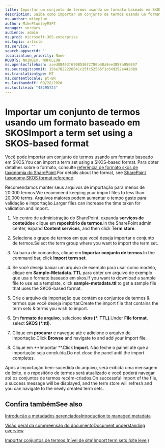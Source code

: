 ```yaml
---
title: Importar um conjunto de termos usando um formato baseado em SKOS
description: Saiba como importar um conjunto de termos usando um formato baseado em SKOS
ms.author: mikeplum
author: MikePlumleyMSFT
manager: serdars
audience: admin
ms.prod: microsoft-365-enterprise
ms.topic: article
ms.service: ''
search.appverid: ''
localization_priority: None
ROBOTS: NOINDEX, NOFOLLOW
ms.openlocfilehash: aaed88463f690853672780b48a8ee3857a956847
ms.sourcegitcommit: 15be7822220041c25fc52565f1c64d252e442d89
ms.translationtype: MT
ms.contentlocale: pt-BR
ms.lasthandoff: 09/28/2020
ms.locfileid: "48295724"
---
```

# <a name="import-a-term-set-using-a-skos-based-format"></a><span data-ttu-id="309d8-103">Importar um conjunto de termos usando um formato baseado em SKOS</span><span class="sxs-lookup"><span data-stu-id="309d8-103">Import a term set using a SKOS-based format</span></span>

<span data-ttu-id="309d8-104">Você pode importar um conjunto de termos usando um formato baseado em SKOS.</span><span class="sxs-lookup"><span data-stu-id="309d8-104">You can import a term set using a SKOS-based format.</span></span> <span data-ttu-id="309d8-105">Para obter detalhes sobre o formato, consulte [referência de formato skos de taxonomia do SharePoint](skos-format-reference.md).</span><span class="sxs-lookup"><span data-stu-id="309d8-105">For details about the format, see [SharePoint taxonomy SKOS format reference](skos-format-reference.md).</span></span>

<span data-ttu-id="309d8-106">Recomendamos manter seus arquivos de importação para menos de 20.000 termos.</span><span class="sxs-lookup"><span data-stu-id="309d8-106">We recommend keeping your import files to less than 20,000 terms.</span></span> <span data-ttu-id="309d8-107">Arquivos maiores podem aumentar o tempo gasto para validação e importação.</span><span class="sxs-lookup"><span data-stu-id="309d8-107">Larger files can increase the time taken for validation and import.</span></span>

1. <span data-ttu-id="309d8-108">No centro de administração do SharePoint, expanda **serviços de conteúdo**e clique em **repositório de termos**.</span><span class="sxs-lookup"><span data-stu-id="309d8-108">In the SharePoint admin center, expand **Content services**, and then click **Term store**.</span></span>

2. <span data-ttu-id="309d8-109">Selecione o grupo de termos em que você deseja importar o conjunto de termos.</span><span class="sxs-lookup"><span data-stu-id="309d8-109">Select the term group where you want to import the term set.</span></span>

3. <span data-ttu-id="309d8-110">Na barra de comandos, clique em **Importar conjunto de termos**.</span><span class="sxs-lookup"><span data-stu-id="309d8-110">In the command bar, click **Import term set**.</span></span>
 
4.  <span data-ttu-id="309d8-111">Se você deseja baixar um arquivo de exemplo para usar como modelo, clique em **Sample-Metadata. TTL** para obter um arquivo de exemplo que usa o formato baseado em skos.</span><span class="sxs-lookup"><span data-stu-id="309d8-111">If you want to download a sample file to use as a template, click **sample-metadata.ttl** to get a sample file that uses the SKOS-based format.</span></span>
 
5.  <span data-ttu-id="309d8-112">Crie o arquivo de importação que contém os conjuntos de termos & termos que você deseja importar.</span><span class="sxs-lookup"><span data-stu-id="309d8-112">Create the import file that contains the term sets & terms you wish to import.</span></span>

6.  <span data-ttu-id="309d8-113">Em **formato de arquivo**, selecione **skos (\*. TTL)**.</span><span class="sxs-lookup"><span data-stu-id="309d8-113">Under **File format**, select **SKOS (\*.ttl)**.</span></span>

7.  <span data-ttu-id="309d8-114">Clique em **procurar** e navegue até e adicione o arquivo de importação.</span><span class="sxs-lookup"><span data-stu-id="309d8-114">Click **Browse** and navigate to and add your import file.</span></span>

8.  <span data-ttu-id="309d8-115">Clique em \*\*Importar \*\*.</span><span class="sxs-lookup"><span data-stu-id="309d8-115">Click **Import**.</span></span> <span data-ttu-id="309d8-116">Não feche o painel até que a importação seja concluída.</span><span class="sxs-lookup"><span data-stu-id="309d8-116">Do not close the panel until the import completes.</span></span>

<span data-ttu-id="309d8-117">Após a importação bem-sucedida do arquivo, será exibida uma mensagem de êxito, e o repositório de termos será atualizado e você poderá navegar até os conjuntos de termos recém-criados.</span><span class="sxs-lookup"><span data-stu-id="309d8-117">On successful import of the file, a success message will be displayed, and the term store will refresh and you can navigate to the newly created term sets.</span></span>

## <a name="see-also"></a><span data-ttu-id="309d8-118">Confira também</span><span class="sxs-lookup"><span data-stu-id="309d8-118">See also</span></span>

[<span data-ttu-id="309d8-119">Introdução a metadados gerenciados</span><span class="sxs-lookup"><span data-stu-id="309d8-119">Introduction to managed metadata</span></span>](https://docs.microsoft.com/sharepoint/managed-metadata)

[<span data-ttu-id="309d8-120">Visão geral da compreensão do documento</span><span class="sxs-lookup"><span data-stu-id="309d8-120">Document understanding overview</span></span>](document-understanding-overview.md)

[<span data-ttu-id="309d8-121">Importar conjuntos de termos (nível de site)</span><span class="sxs-lookup"><span data-stu-id="309d8-121">Import term sets (site level)</span></span>](https://support.microsoft.com/office/168fbc86-7fce-4288-9a1f-b83fc3921c18)
